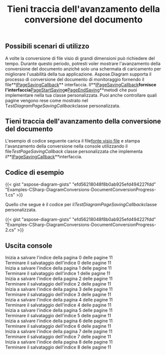 ﻿---
title: Tieni traccia dell'avanzamento della conversione del documento
type: docs
weight: 970
url: /it/net/track-document-conversion-progress/
description: Questa sezione spiega come tenere traccia dell'avanzamento della conversione dei file visio con Aspose.Diagram.
---
## **Possibili scenari di utilizzo**

 A volte la conversione di file visio di grandi dimensioni può richiedere del tempo. Durante questo periodo, potresti voler mostrare l'avanzamento della conversione del documento anziché solo una schermata di caricamento per migliorare l'usabilità della tua applicazione. Aspose.Diagram supporta il processo di conversione del documento di monitoraggio fornendo il file**[IPageSavingCallback](https://reference.aspose.com/diagram/net/aspose.diagram.saving/ipagesavingcallback)** interfaccia. Il**[IPageSavingCallback](https://reference.aspose.com/diagram/net/aspose.diagram.saving/ipagesavingcallback)**fornisce l'interfaccia**[PageStartSaving](https://reference.aspose.com/diagram/net/aspose.diagram.saving/ipagesavingcallback/methods/pagestartsaving)**e**[PageEndSaving](https://reference.aspose.com/diagram/net/aspose.diagram.saving/ipagesavingcallback/methods/pageendsaving)**metodi che puoi implementare nella tua classe personalizzata. Puoi anche controllare quali pagine vengono rese come mostrato nel T*estDiagramPageSavingCallback*classe personalizzata.

## **Tieni traccia dell'avanzamento della conversione del documento**

 L'esempio di codice seguente carica il file[fonte visio file](Drawing1.vsdx) e stampa l'avanzamento della conversione nella console utilizzando il file*TestPageSavingCallback* classe personalizzata che implementa il**[IPageSavingCallback](https://reference.aspose.com/diagram/net/aspose.diagram.saving/ipagesavingcallback)**interfaccia.

## **Codice di esempio**

{{< gist "aspose-diagram-gists" "efd56218048f8b0ab925efd494227fdd" "Examples-CSharp-DiagramConversions-DocumentConversionProgress-1.cs" >}}

Quello che segue è il codice per il*TestDiagramPageSavingCallback*classe personalizzata.

{{< gist "aspose-diagram-gists" "efd56218048f8b0ab925efd494227fdd" "Examples-CSharp-DiagramConversions-DocumentConversionProgress-2.cs" >}}

## **Uscita console**

Inizia a salvare l'indice della pagina 0 delle pagine 11</br>
Terminare il salvataggio dell'indice 0 delle pagine 11</br>
Inizia a salvare l'indice della pagina 1 delle pagine 11</br>
Terminare il salvataggio dell'indice 1 delle pagine 11</br>
Inizia a salvare l'indice della pagina 2 delle pagine 11</br>
Terminare il salvataggio dell'indice 2 delle pagine 11</br>
Inizia a salvare l'indice della pagina 3 delle pagine 11</br>
Terminare il salvataggio dell'indice 3 delle pagine 11</br>
Inizia a salvare l'indice della pagina 4 delle pagine 11</br>
Terminare il salvataggio dell'indice 4 delle pagine 11</br>
Inizia a salvare l'indice della pagina 5 delle pagine 11</br>
Terminare il salvataggio dell'indice 5 delle pagine 11</br>
Inizia a salvare l'indice della pagina 6 delle pagine 11</br>
Terminare il salvataggio dell'indice 6 delle pagine 11</br>
Inizia a salvare l'indice della pagina 7 delle pagine 11</br>
Terminare il salvataggio dell'indice 7 delle pagine 11</br>
Inizia a salvare l'indice della pagina 8 delle pagine 11</br>
Terminare il salvataggio dell'indice 8 delle pagine 11
